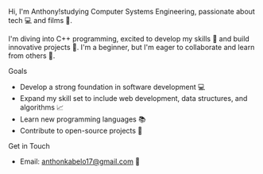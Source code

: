 Hi, I'm Anthony!studying Computer Systems Engineering, passionate about tech 💻 and films 🎥.

I'm diving into C++ programming, excited to develop my skills 💪 and build innovative projects 🚀.
I'm a beginner, but I'm eager to collaborate and learn from others 🤝.

Goals
- Develop a strong foundation in software development 💻
- Expand my skill set to include web development, data structures, and algorithms 📈
- Learn new programming languages 📚
- Contribute to open-source projects 🌟

Get in Touch
- Email: anthonkabelo17@gmail.com 📧

